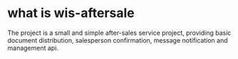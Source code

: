 # what is wis-aftersale

The project is a small and simple after-sales service project, providing basic document distribution, salesperson confirmation, message notification and management api.